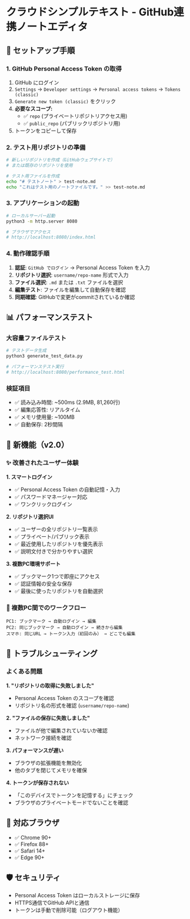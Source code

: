 # クラウドシンプルテキスト - GitHub連携ノートエディタ

## 🚀 セットアップ手順

### 1. GitHub Personal Access Token の取得

1. GitHub にログイン
2. `Settings` → `Developer settings` → `Personal access tokens` → `Tokens (classic)`
3. `Generate new token (classic)` をクリック
4. **必要なスコープ:** 
   - ✅ `repo` (プライベートリポジトリアクセス用)
   - ✅ `public_repo` (パブリックリポジトリ用)
5. トークンをコピーして保存

### 2. テスト用リポジトリの準備

```bash
# 新しいリポジトリを作成（GitHubウェブサイトで）
# または既存のリポジトリを使用

# テスト用ファイルを作成
echo "# テストノート" > test-note.md
echo "これはテスト用のノートファイルです。" >> test-note.md
```

### 3. アプリケーションの起動

```bash
# ローカルサーバー起動
python3 -m http.server 8080

# ブラウザでアクセス
# http://localhost:8080/index.html
```

### 4. 動作確認手順

1. **認証**: `GitHub でログイン` → Personal Access Token を入力
2. **リポジトリ選択**: `username/repo-name` 形式で入力
3. **ファイル選択**: `.md` または `.txt` ファイルを選択
4. **編集テスト**: ファイルを編集して自動保存を確認
5. **同期確認**: GitHubで変更がcommitされているか確認

## 📊 パフォーマンステスト

### 大容量ファイルテスト
```bash
# テストデータ生成
python3 generate_test_data.py

# パフォーマンステスト実行
# http://localhost:8080/performance_test.html
```

### 検証項目
- ✅ 読み込み時間: ~500ms (2.9MB, 81,260行)
- ✅ 編集応答性: リアルタイム
- ✅ メモリ使用量: ~100MB
- ✅ 自動保存: 2秒間隔

## 🚀 新機能（v2.0）

### ✨ 改善されたユーザー体験

**1. スマートログイン**
- ✅ Personal Access Token の自動記憶・入力
- ✅ パスワードマネージャー対応
- ✅ ワンクリックログイン

**2. リポジトリ選択UI**
- ✅ ユーザーの全リポジトリ一覧表示
- ✅ プライベート/パブリック表示
- ✅ 最近使用したリポジトリを優先表示
- ✅ 説明文付きで分かりやすい選択

**3. 複数PC環境サポート**
- ✅ ブックマーク1つで即座にアクセス
- ✅ 認証情報の安全な保存
- ✅ 最後に使ったリポジトリを自動選択

### 🔄 複数PC間でのワークフロー

```
PC1: ブックマーク → 自動ログイン → 編集
PC2: 同じブックマーク → 自動ログイン → 続きから編集
スマホ: 同じURL → トークン入力（初回のみ） → どこでも編集
```

## 🔧 トラブルシューティング

### よくある問題

**1. "リポジトリの取得に失敗しました"**
- Personal Access Token のスコープを確認
- リポジトリ名の形式を確認 (`username/repo-name`)

**2. "ファイルの保存に失敗しました"**
- ファイルが他で編集されていないか確認
- ネットワーク接続を確認

**3. パフォーマンスが遅い**
- ブラウザの拡張機能を無効化
- 他のタブを閉じてメモリを確保

**4. トークンが保存されない**
- 「このデバイスでトークンを記憶する」にチェック
- ブラウザのプライベートモードでないことを確認

## 📱 対応ブラウザ

- ✅ Chrome 90+
- ✅ Firefox 88+
- ✅ Safari 14+
- ✅ Edge 90+

## 🛡️ セキュリティ

- Personal Access Token はローカルストレージに保存
- HTTPS通信でGitHub APIと通信
- トークンは手動で削除可能（ログアウト機能）